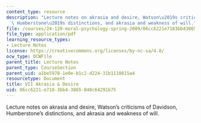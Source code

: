 ```yaml
---
content_type: resource
description: "Lecture notes on akrasia and desire, Watson\u2019s criticisms of Davidson,\
  \ Humberstone\u2019s distinctions, and akrasia and weakness of will."
file: /courses/24-120-moral-psychology-spring-2009/06cc6221e7183bb43865840c64291b75_MIT24_120s09_lec07.pdf
file_type: application/pdf
learning_resource_types:
- Lecture Notes
license: https://creativecommons.org/licenses/by-nc-sa/4.0/
ocw_type: OCWFile
parent_title: Lecture Notes
parent_type: CourseSection
parent_uid: a1be5978-1e0e-b1c2-d224-31b1110815a4
resourcetype: Document
title: VII Akrasia & Desire
uid: 06cc6221-e718-3bb4-3865-840c64291b75
---
```

Lecture notes on akrasia and desire, Watson’s criticisms of Davidson, Humberstone’s distinctions, and akrasia and weakness of will.